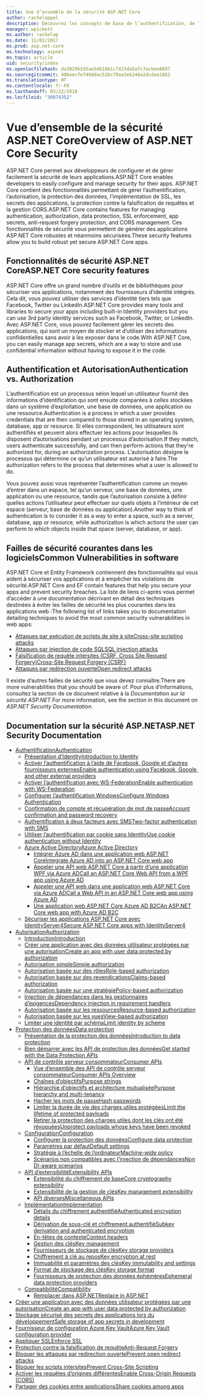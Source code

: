 ```yaml
---
title: Vue d’ensemble de la sécurité ASP.NET Core
author: rachelappel
description: Découvrez les concepts de base de l’authentification, de l’autorisation et de la sécurité dans ASP.NET Core.
manager: wpickett
ms.author: rachelap
ms.date: 11/01/2017
ms.prod: asp.net-core
ms.technology: aspnet
ms.topic: article
uid: security/index
ms.openlocfilehash: da3829b2d5ae5db1861c7423da5afc7acbee6697
ms.sourcegitcommit: 48beecfe749ddac52bc79aa3eb246a2dcdaa1862
ms.translationtype: HT
ms.contentlocale: fr-FR
ms.lasthandoff: 03/22/2018
ms.locfileid: "30074352"
---
```

# <a name="overview-of-aspnet-core-security"></a><span data-ttu-id="01c01-103">Vue d’ensemble de la sécurité ASP.NET Core</span><span class="sxs-lookup"><span data-stu-id="01c01-103">Overview of ASP.NET Core Security</span></span>

<span data-ttu-id="01c01-104">ASP.NET Core permet aux développeurs de configurer et de gérer facilement la sécurité de leurs applications.</span><span class="sxs-lookup"><span data-stu-id="01c01-104">ASP.NET Core enables developers to easily configure and manage security for their apps.</span></span> <span data-ttu-id="01c01-105">ASP.NET Core contient des fonctionnalités permettant de gérer l’authentification, l’autorisation, la protection des données, l’implémentation de SSL, les secrets des applications, la protection contre la falsification de requêtes et la gestion CORS.</span><span class="sxs-lookup"><span data-stu-id="01c01-105">ASP.NET Core contains features for managing authentication, authorization, data protection, SSL enforcement, app secrets, anti-request forgery protection, and CORS management.</span></span> <span data-ttu-id="01c01-106">Ces fonctionnalités de sécurité vous permettent de générer des applications ASP.NET Core robustes et néanmoins sécurisées.</span><span class="sxs-lookup"><span data-stu-id="01c01-106">These security features allow you to build robust yet secure ASP.NET Core apps.</span></span>

## <a name="aspnet-core-security-features"></a><span data-ttu-id="01c01-107">Fonctionnalités de sécurité ASP.NET Core</span><span class="sxs-lookup"><span data-stu-id="01c01-107">ASP.NET Core security features</span></span>

<span data-ttu-id="01c01-108">ASP.NET Core offre un grand nombre d’outils et de bibliothèques pour sécuriser vos applications, notamment des fournisseurs d’identité intégrés. Cela dit, vous pouvez utiliser des services d’identité tiers tels que Facebook, Twitter ou LinkedIn.</span><span class="sxs-lookup"><span data-stu-id="01c01-108">ASP.NET Core provides many tools and libraries to secure your apps including built-in Identity providers but you can use 3rd party identity services such as Facebook, Twitter, or LinkedIn.</span></span> <span data-ttu-id="01c01-109">Avec ASP.NET Core, vous pouvez facilement gérer les secrets des applications, qui sont un moyen de stocker et d’utiliser des informations confidentielles sans avoir à les exposer dans le code.</span><span class="sxs-lookup"><span data-stu-id="01c01-109">With ASP.NET Core, you can easily manage app secrets, which are a way to store and use confidential information without having to expose it in the code.</span></span>

## <a name="authentication-vs-authorization"></a><span data-ttu-id="01c01-110">Authentification et Autorisation</span><span class="sxs-lookup"><span data-stu-id="01c01-110">Authentication vs. Authorization</span></span>

<span data-ttu-id="01c01-111">L’authentification est un processus selon lequel un utilisateur fournit des informations d’identification qui sont ensuite comparées à celles stockées dans un système d’exploitation, une base de données, une application ou une ressource.</span><span class="sxs-lookup"><span data-stu-id="01c01-111">Authentication is a process in which a user provides credentials that are then compared to those stored in an operating system, database, app or resource.</span></span> <span data-ttu-id="01c01-112">Si elles correspondent, les utilisateurs sont authentifiés et peuvent alors effectuer les actions pour lesquelles ils disposent d’autorisations pendant un processus d’autorisation.</span><span class="sxs-lookup"><span data-stu-id="01c01-112">If they match, users authenticate successfully, and can then perform actions that they're authorized for, during an authorization process.</span></span> <span data-ttu-id="01c01-113">L’autorisation désigne le processus qui détermine ce qu’un utilisateur est autorisé à faire.</span><span class="sxs-lookup"><span data-stu-id="01c01-113">The authorization refers to the process that determines what a user is allowed to do.</span></span>

<span data-ttu-id="01c01-114">Vous pouvez aussi vous représenter l’authentification comme un moyen d’entrer dans un espace, tel qu’un serveur, une base de données, une application ou une ressource, tandis que l’autorisation consiste à définir quelles actions l’utilisateur peut effectuer sur quels objets à l’intérieur de cet espace (serveur, base de données ou application).</span><span class="sxs-lookup"><span data-stu-id="01c01-114">Another way to think of authentication is to consider it as a way to enter a space, such as a server, database, app or resource, while authorization is which actions the user can perform to which objects inside that space (server, database, or app).</span></span>

## <a name="common-vulnerabilities-in-software"></a><span data-ttu-id="01c01-115">Failles de sécurité courantes dans les logiciels</span><span class="sxs-lookup"><span data-stu-id="01c01-115">Common Vulnerabilities in software</span></span>

<span data-ttu-id="01c01-116">ASP.NET Core et Entity Framework contiennent des fonctionnalités qui vous aident à sécuriser vos applications et à empêcher les violations de sécurité.</span><span class="sxs-lookup"><span data-stu-id="01c01-116">ASP.NET Core and EF contain features that help you secure your apps and prevent security breaches.</span></span> <span data-ttu-id="01c01-117">La liste de liens ci-après vous permet d’accéder à une documentation décrivant en détail des techniques destinées à éviter les failles de sécurité les plus courantes dans les applications web :</span><span class="sxs-lookup"><span data-stu-id="01c01-117">The following list of links takes you to documentation detailing techniques to avoid the most common security vulnerabilities in web apps:</span></span>

* [<span data-ttu-id="01c01-118">Attaques par exécution de scripts de site à site</span><span class="sxs-lookup"><span data-stu-id="01c01-118">Cross-site scripting attacks</span></span>](xref:security/cross-site-scripting)
* [<span data-ttu-id="01c01-119">Attaques par injection de code SQL</span><span class="sxs-lookup"><span data-stu-id="01c01-119">SQL injection attacks</span></span>](https://docs.microsoft.com/ef/core/querying/raw-sql)
* [<span data-ttu-id="01c01-120">Falsification de requête intersites (CSRF, Cross Site Request Forgery)</span><span class="sxs-lookup"><span data-stu-id="01c01-120">Cross-Site Request Forgery (CSRF)</span></span>](xref:security/anti-request-forgery)
* [<span data-ttu-id="01c01-121">Attaques par redirection ouverte</span><span class="sxs-lookup"><span data-stu-id="01c01-121">Open redirect attacks</span></span>](xref:security/preventing-open-redirects)

<span data-ttu-id="01c01-122">Il existe d’autres failles de sécurité que vous devez connaître.</span><span class="sxs-lookup"><span data-stu-id="01c01-122">There are more vulnerabilities that you should be aware of.</span></span> <span data-ttu-id="01c01-123">Pour plus d’informations, consultez la section de ce document relative à la *Documentation sur la sécurité ASP.NET*.</span><span class="sxs-lookup"><span data-stu-id="01c01-123">For more information, see the section in this document on *ASP.NET Security Documentation*.</span></span>

## <a name="aspnet-security-documentation"></a><span data-ttu-id="01c01-124">Documentation sur la sécurité ASP.NET</span><span class="sxs-lookup"><span data-stu-id="01c01-124">ASP.NET Security Documentation</span></span>

*   [<span data-ttu-id="01c01-125">Authentification</span><span class="sxs-lookup"><span data-stu-id="01c01-125">Authentication</span></span>](xref:security/authentication/index)
    *   [<span data-ttu-id="01c01-126">Présentation d’Identity</span><span class="sxs-lookup"><span data-stu-id="01c01-126">Introduction to Identity</span></span>](xref:security/authentication/identity)
    *   [<span data-ttu-id="01c01-127">Activer l’authentification à l’aide de Facebook, Google et d’autres fournisseurs externes</span><span class="sxs-lookup"><span data-stu-id="01c01-127">Enable authentication using Facebook, Google, and other external providers</span></span>](xref:security/authentication/social/index)
    *   [<span data-ttu-id="01c01-128">Activer l’authentification avec WS-Federation</span><span class="sxs-lookup"><span data-stu-id="01c01-128">Enable authentication with WS-Federation</span></span>](xref:security/authentication/ws-federation)
    * [<span data-ttu-id="01c01-129">Configurer l’authentification Windows</span><span class="sxs-lookup"><span data-stu-id="01c01-129">Configure Windows Authentication</span></span>](xref:security/authentication/windowsauth)
    *   [<span data-ttu-id="01c01-130">Confirmation de compte et récupération de mot de passe</span><span class="sxs-lookup"><span data-stu-id="01c01-130">Account confirmation and password recovery</span></span>](xref:security/authentication/accconfirm)
    *   [<span data-ttu-id="01c01-131">Authentification à deux facteurs avec SMS</span><span class="sxs-lookup"><span data-stu-id="01c01-131">Two-factor authentication with SMS</span></span>](xref:security/authentication/2fa)
    *   [<span data-ttu-id="01c01-132">Utiliser l’authentification par cookie sans Identity</span><span class="sxs-lookup"><span data-stu-id="01c01-132">Use cookie authentication without Identity</span></span>](xref:security/authentication/cookie)
    *   [<span data-ttu-id="01c01-133">Azure Active Directory</span><span class="sxs-lookup"><span data-stu-id="01c01-133">Azure Active Directory</span></span>](xref:security/authentication/azure-active-directory/index)
        *   [<span data-ttu-id="01c01-134">Intégrer Azure AD dans une application web ASP.NET Core</span><span class="sxs-lookup"><span data-stu-id="01c01-134">Integrate Azure AD into an ASP.NET Core web app</span></span>](https://azure.microsoft.com/documentation/samples/active-directory-dotnet-webapp-openidconnect-aspnetcore/)
        *   [<span data-ttu-id="01c01-135">Appeler une API web ASP.NET Core à partir d’une application WPF via Azure AD</span><span class="sxs-lookup"><span data-stu-id="01c01-135">Call an ASP.NET Core Web API from a WPF app using Azure AD</span></span>](https://azure.microsoft.com/documentation/samples/active-directory-dotnet-native-aspnetcore/)
        *   [<span data-ttu-id="01c01-136">Appeler une API web dans une application web ASP.NET Core via Azure AD</span><span class="sxs-lookup"><span data-stu-id="01c01-136">Call a Web API in an ASP.NET Core web app using Azure AD</span></span>](https://azure.microsoft.com/documentation/samples/active-directory-dotnet-webapp-webapi-openidconnect-aspnetcore/)
        *   [<span data-ttu-id="01c01-137">Une application web ASP.NET Core Azure AD B2C</span><span class="sxs-lookup"><span data-stu-id="01c01-137">An ASP.NET Core web app with Azure AD B2C</span></span>](https://azure.microsoft.com/resources/samples/active-directory-b2c-dotnetcore-webapp/)
    *   [<span data-ttu-id="01c01-138">Sécuriser les applications ASP.NET Core avec IdentityServer4</span><span class="sxs-lookup"><span data-stu-id="01c01-138">Secure ASP.NET Core apps with IdentityServer4</span></span>](https://identityserver4.readthedocs.io)
*   [<span data-ttu-id="01c01-139">Autorisation</span><span class="sxs-lookup"><span data-stu-id="01c01-139">Authorization</span></span>](xref:security/authorization/index)
    *   [<span data-ttu-id="01c01-140">Introduction</span><span class="sxs-lookup"><span data-stu-id="01c01-140">Introduction</span></span>](xref:security/authorization/introduction)
    *   [<span data-ttu-id="01c01-141">Créer une application avec des données utilisateur protégées par une autorisation</span><span class="sxs-lookup"><span data-stu-id="01c01-141">Create an app with user data protected by authorization</span></span>](xref:security/authorization/secure-data)
    *   [<span data-ttu-id="01c01-142">Autorisation simple</span><span class="sxs-lookup"><span data-stu-id="01c01-142">Simple authorization</span></span>](xref:security/authorization/simple)
    *   [<span data-ttu-id="01c01-143">Autorisation basée sur des rôles</span><span class="sxs-lookup"><span data-stu-id="01c01-143">Role-based authorization</span></span>](xref:security/authorization/roles)
    *   [<span data-ttu-id="01c01-144">Autorisation basée sur des revendications</span><span class="sxs-lookup"><span data-stu-id="01c01-144">Claims-based authorization</span></span>](xref:security/authorization/claims)
    *   [<span data-ttu-id="01c01-145">Autorisation basée sur une stratégie</span><span class="sxs-lookup"><span data-stu-id="01c01-145">Policy-based authorization</span></span>](xref:security/authorization/policies)
    *   [<span data-ttu-id="01c01-146">Injection de dépendances dans les gestionnaires d’exigences</span><span class="sxs-lookup"><span data-stu-id="01c01-146">Dependency injection in requirement handlers</span></span>](xref:security/authorization/dependencyinjection)
    *   [<span data-ttu-id="01c01-147">Autorisation basée sur les ressources</span><span class="sxs-lookup"><span data-stu-id="01c01-147">Resource-based authorization</span></span>](xref:security/authorization/resourcebased)
    *   [<span data-ttu-id="01c01-148">Autorisation basée sur les vues</span><span class="sxs-lookup"><span data-stu-id="01c01-148">View-based authorization</span></span>](xref:security/authorization/views)
    *   [<span data-ttu-id="01c01-149">Limiter une identité par schéma</span><span class="sxs-lookup"><span data-stu-id="01c01-149">Limit identity by scheme</span></span>](xref:security/authorization/limitingidentitybyscheme)
*   [<span data-ttu-id="01c01-150">Protection des données</span><span class="sxs-lookup"><span data-stu-id="01c01-150">Data protection</span></span>](xref:security/data-protection/index)
    *   [<span data-ttu-id="01c01-151">Présentation de la protection des données</span><span class="sxs-lookup"><span data-stu-id="01c01-151">Introduction to data protection</span></span>](xref:security/data-protection/introduction)
    *   [<span data-ttu-id="01c01-152">Bien démarrer avec les API de protection des données</span><span class="sxs-lookup"><span data-stu-id="01c01-152">Get started with the Data Protection APIs</span></span>](xref:security/data-protection/using-data-protection)
    *   [<span data-ttu-id="01c01-153">API de contrôle serveur consommateur</span><span class="sxs-lookup"><span data-stu-id="01c01-153">Consumer APIs</span></span>](xref:security/data-protection/consumer-apis/index)
        *   [<span data-ttu-id="01c01-154">Vue d’ensemble des API de contrôle serveur consommateur</span><span class="sxs-lookup"><span data-stu-id="01c01-154">Consumer APIs Overview</span></span>](xref:security/data-protection/consumer-apis/overview)
        *   [<span data-ttu-id="01c01-155">Chaînes d’objectifs</span><span class="sxs-lookup"><span data-stu-id="01c01-155">Purpose strings</span></span>](xref:security/data-protection/consumer-apis/purpose-strings)
        *   [<span data-ttu-id="01c01-156">Hiérarchie d’objectifs et architecture mutualisée</span><span class="sxs-lookup"><span data-stu-id="01c01-156">Purpose hierarchy and multi-tenancy</span></span>](xref:security/data-protection/consumer-apis/purpose-strings-multitenancy)
        *   [<span data-ttu-id="01c01-157">Hacher les mots de passe</span><span class="sxs-lookup"><span data-stu-id="01c01-157">Hash passwords</span></span>](xref:security/data-protection/consumer-apis/password-hashing)
        *   [<span data-ttu-id="01c01-158">Limiter la durée de vie des charges utiles protégées</span><span class="sxs-lookup"><span data-stu-id="01c01-158">Limit the lifetime of protected payloads</span></span>](xref:security/data-protection/consumer-apis/limited-lifetime-payloads)
        *   [<span data-ttu-id="01c01-159">Retirer la protection des charges utiles dont les clés ont été révoquées</span><span class="sxs-lookup"><span data-stu-id="01c01-159">Unprotect payloads whose keys have been revoked</span></span>](xref:security/data-protection/consumer-apis/dangerous-unprotect)
    *   [<span data-ttu-id="01c01-160">Configuration</span><span class="sxs-lookup"><span data-stu-id="01c01-160">Configuration</span></span>](xref:security/data-protection/configuration/index)
        *   [<span data-ttu-id="01c01-161">Configurer la protection des données</span><span class="sxs-lookup"><span data-stu-id="01c01-161">Configure data protection</span></span>](xref:security/data-protection/configuration/overview)
        *   [<span data-ttu-id="01c01-162">Paramètres par défaut</span><span class="sxs-lookup"><span data-stu-id="01c01-162">Default settings</span></span>](xref:security/data-protection/configuration/default-settings)
        *   [<span data-ttu-id="01c01-163">Stratégie à l’échelle de l’ordinateur</span><span class="sxs-lookup"><span data-stu-id="01c01-163">Machine-wide policy</span></span>](xref:security/data-protection/configuration/machine-wide-policy)
        *   [<span data-ttu-id="01c01-164">Scénarios non compatibles avec l’injection de dépendances</span><span class="sxs-lookup"><span data-stu-id="01c01-164">Non DI-aware scenarios</span></span>](xref:security/data-protection/configuration/non-di-scenarios)
    *   [<span data-ttu-id="01c01-165">API d’extensibilité</span><span class="sxs-lookup"><span data-stu-id="01c01-165">Extensibility APIs</span></span>](xref:security/data-protection/extensibility/index)
        *   [<span data-ttu-id="01c01-166">Extensibilité du chiffrement de base</span><span class="sxs-lookup"><span data-stu-id="01c01-166">Core cryptography extensibility</span></span>](xref:security/data-protection/extensibility/core-crypto)
        *   [<span data-ttu-id="01c01-167">Extensibilité de la gestion de clés</span><span class="sxs-lookup"><span data-stu-id="01c01-167">Key management extensibility</span></span>](xref:security/data-protection/extensibility/key-management)
        *   [<span data-ttu-id="01c01-168">API diverses</span><span class="sxs-lookup"><span data-stu-id="01c01-168">Miscellaneous APIs</span></span>](xref:security/data-protection/extensibility/misc-apis)
    *   [<span data-ttu-id="01c01-169">Implémentation</span><span class="sxs-lookup"><span data-stu-id="01c01-169">Implementation</span></span>](xref:security/data-protection/implementation/index)
        *   [<span data-ttu-id="01c01-170">Détails du chiffrement authentifié</span><span class="sxs-lookup"><span data-stu-id="01c01-170">Authenticated encryption details</span></span>](xref:security/data-protection/implementation/authenticated-encryption-details)
        *   [<span data-ttu-id="01c01-171">Dérivation de sous-clé et chiffrement authentifié</span><span class="sxs-lookup"><span data-stu-id="01c01-171">Subkey derivation and authenticated encryption</span></span>](xref:security/data-protection/implementation/subkeyderivation)
        *   [<span data-ttu-id="01c01-172">En-têtes de contexte</span><span class="sxs-lookup"><span data-stu-id="01c01-172">Context headers</span></span>](xref:security/data-protection/implementation/context-headers)
        *   [<span data-ttu-id="01c01-173">Gestion des clés</span><span class="sxs-lookup"><span data-stu-id="01c01-173">Key management</span></span>](xref:security/data-protection/implementation/key-management)
        *   [<span data-ttu-id="01c01-174">Fournisseurs de stockage de clés</span><span class="sxs-lookup"><span data-stu-id="01c01-174">Key storage providers</span></span>](xref:security/data-protection/implementation/key-storage-providers)
        *   [<span data-ttu-id="01c01-175">Chiffrement à clé au repos</span><span class="sxs-lookup"><span data-stu-id="01c01-175">Key encryption at rest</span></span>](xref:security/data-protection/implementation/key-encryption-at-rest)
        *   [<span data-ttu-id="01c01-176">Immuabilité et paramètres des clés</span><span class="sxs-lookup"><span data-stu-id="01c01-176">Key immutability and settings</span></span>](xref:security/data-protection/implementation/key-immutability)
        *   [<span data-ttu-id="01c01-177">Format de stockage des clés</span><span class="sxs-lookup"><span data-stu-id="01c01-177">Key storage format</span></span>](xref:security/data-protection/implementation/key-storage-format)
        *   [<span data-ttu-id="01c01-178">Fournisseurs de protection des données éphémères</span><span class="sxs-lookup"><span data-stu-id="01c01-178">Ephemeral data protection providers</span></span>](xref:security/data-protection/implementation/key-storage-ephemeral)
    *   [<span data-ttu-id="01c01-179">Compatibilité</span><span class="sxs-lookup"><span data-stu-id="01c01-179">Compatibility</span></span>](xref:security/data-protection/compatibility/index)
        *   [<span data-ttu-id="01c01-180">Remplacer <machineKey> dans ASP.NET</span><span class="sxs-lookup"><span data-stu-id="01c01-180">Replace <machineKey> in ASP.NET</span></span>](xref:security/data-protection/compatibility/replacing-machinekey)
*   [<span data-ttu-id="01c01-181">Créer une application avec des données utilisateur protégées par une autorisation</span><span class="sxs-lookup"><span data-stu-id="01c01-181">Create an app with user data protected by authorization</span></span>](xref:security/authorization/secure-data)
*   [<span data-ttu-id="01c01-182">Stockage sécurisé des secrets des applications lors du développement</span><span class="sxs-lookup"><span data-stu-id="01c01-182">Safe storage of app secrets in development</span></span>](xref:security/app-secrets)
*   [<span data-ttu-id="01c01-183">Fournisseur de configuration Azure Key Vault</span><span class="sxs-lookup"><span data-stu-id="01c01-183">Azure Key Vault configuration provider</span></span>](xref:security/key-vault-configuration)
*   [<span data-ttu-id="01c01-184">Appliquer SSL</span><span class="sxs-lookup"><span data-stu-id="01c01-184">Enforce SSL</span></span>](xref:security/enforcing-ssl)
*   [<span data-ttu-id="01c01-185">Protection contre la falsification de requête</span><span class="sxs-lookup"><span data-stu-id="01c01-185">Anti-Request Forgery</span></span>](xref:security/anti-request-forgery)
*   [<span data-ttu-id="01c01-186">Bloquer les attaques par redirection ouverte</span><span class="sxs-lookup"><span data-stu-id="01c01-186">Prevent open redirect attacks</span></span>](xref:security/preventing-open-redirects)
*   [<span data-ttu-id="01c01-187">Bloquer les scripts intersites</span><span class="sxs-lookup"><span data-stu-id="01c01-187">Prevent Cross-Site Scripting</span></span>](xref:security/cross-site-scripting)
*   [<span data-ttu-id="01c01-188">Activer les requêtes d’origines différentes</span><span class="sxs-lookup"><span data-stu-id="01c01-188">Enable Cross-Origin Requests (CORS)</span></span>](xref:security/cors)
*   [<span data-ttu-id="01c01-189">Partager des cookies entre applications</span><span class="sxs-lookup"><span data-stu-id="01c01-189">Share cookies among apps</span></span>](xref:security/cookie-sharing)
